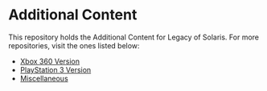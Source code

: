 # Additional Content
This repository holds the Additional Content for Legacy of Solaris. For more repositories, visit the ones listed below:
- [Xbox 360 Version](https://github.com/LostLegacyTeam/LoS-Mod_Files_X)
- [PlayStation 3 Version](https://github.com/LostLegacyTeam/LoS-Mod_Files_PS)
- [Miscellaneous](https://github.com/LostLegacyTeam/LoS-Miscellaneous)
